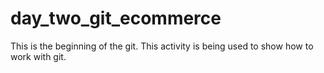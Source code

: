 # day_two_git_ecommerce

This is the beginning of the git. This activity is being used to show how to work with git.